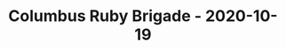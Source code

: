 ---
layout: post
title: Columbus Ruby Brigade - 2020-10-19
datetime: '2020-10-19T18:00:00-04:00'
name: Columbus Ruby Brigade
external_url: https://www.meetup.com/columbusrb/events/vnnxzrybcnbzb/
online_event: true
year_month: 2020-10
---